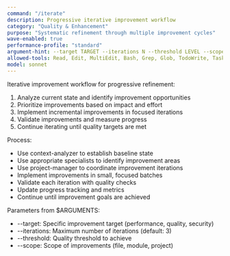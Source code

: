 ```yaml
---
command: "/iterate"
description: Progressive iterative improvement workflow
category: "Quality & Enhancement"
purpose: "Systematic refinement through multiple improvement cycles"
wave-enabled: true
performance-profile: "standard"
argument-hint: --target TARGET --iterations N --threshold LEVEL --scope SCOPE
allowed-tools: Read, Edit, MultiEdit, Bash, Grep, Glob, TodoWrite, Task
model: sonnet
---
```


Iterative improvement workflow for progressive refinement:
1. Analyze current state and identify improvement opportunities
2. Prioritize improvements based on impact and effort
3. Implement incremental improvements in focused iterations
4. Validate improvements and measure progress
5. Continue iterating until quality targets are met

Process:
- Use context-analyzer to establish baseline state
- Use appropriate specialists to identify improvement areas
- Use project-manager to coordinate improvement iterations
- Implement improvements in small, focused batches
- Validate each iteration with quality checks
- Update progress tracking and metrics
- Continue until improvement goals are achieved

Parameters from $ARGUMENTS:
- --target: Specific improvement target (performance, quality, security)
- --iterations: Maximum number of iterations (default: 3)
- --threshold: Quality threshold to achieve
- --scope: Scope of improvements (file, module, project)